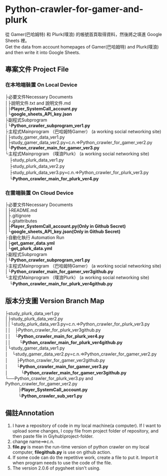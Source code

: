 # Python-crawler-for-gamer-and-plurk
從 Gamer(巴哈姆特) 和 Plurk(噗浪) 的帳號首頁取得資料，然後將之填進 Google Sheets 裡。  
Get the data from account homepages of Gamer(巴哈姆特) and Plurk(噗浪) and then write it into Google Sheets.   
## 專案文件 Project File

### 在本地端裝置 On Local Device
├必要文件Necessary Documents  
│├說明文件.txt and 說明文件.md  
│├**Player_SystemCall_account.py**  
│└**google_sheets_API_key.json**  
├副程式Subprogram  
│└**Python_crawler_subprogram_ver1.py**  
├主程式Mainprogram （巴哈姆特Gamer） (a working social networking site)  
│├study_gamer_data_ver1.py  
│├study_gamer_data_ver2.py=c.n.=>Python_crawler_for_gamer_ver2.py  
│└**Python_crawler_main_for_gamer_ver3.py**  
└主程式Mainprogram （噗浪Plurk） (a working social networking site)  
　├study_plurk_data_ver1.py  
　├study_plurk_data_ver2.py  
　├study_plurk_data_ver3.py=c.n.=>Python_crawler_for_plurk_ver3.py  
　└**Python_crawler_main_for_plurk_ver4.py**  
### 在雲端裝置 On Cloud Device
├必要文件Necessary Documents  
│├README.md  
│├.gitignore  
│├.gitattributes  
│├**Player_SystemCall_account.py(Only in Github Secret)**  
│└**google_sheets_API_key.json(Only in Github Secret)**  
├自動化執行 Automation Run  
│├**get_gamer_data.yml**  
│└**get_plurk_data.yml**  
├副程式Subprogram  
│└**Python_crawler_subprogram_ver1.py**  
├主程式Mainprogram （巴哈姆特Gamer） (a working social networking site)  
│└**Python_crawler_main_for_gamer_ver3github.py**   
└主程式Mainprogram （噗浪Plurk） (a working social networking site)  
　└**Python_crawler_main_for_plurk_ver4github.py**  
## 版本分支圖 Version Branch Map

├study_plurk_data_ver1.py  
│├study_plurk_data_ver2.py  
││└study_plurk_data_ver3.py=c.n.=>Python_crawler_for_plurk_ver3.py  
││　├Python_crawler_for_plurk_ver3github.py  
││　└**Python_crawler_main_for_plurk_ver4.py**  
││　　└**Python_crawler_main_for_plurk_ver4github.py**  
│└study_gamer_data_ver1.py  
│　└study_gamer_data_ver2.py=c.n.=>Python_crawler_for_gamer_ver2.py  
│　　├Python_crawler_for_gamer_ver2github.py  
│　　└**Python_crawler_main_for_gamer_ver3.py**  
│　　　└**Python_crawler_main_for_gamer_ver3github.py**  
└──Python_crawler_for_plurk_ver3.py and Python_crawler_for_gamer_ver2.py  
 　　　├**Player_SystemCall_account.py**  
 　　　└**Python_crawler_sub_ver1.py**  
## 備註Annotation
 1. I have a repository of code in my local machine(a computer). If I want to upload some changes, I copy file from project folder of repository, and then paste file in Giyhub\project-folder.   
 2. change name==>c.n.   
 3. **file.py** is mean the run-time version of python crawler on my local computer, **filegithub.py** is use on github action.   
 4. If some code can do the repetitive work, create a file to put it. Import it when program needs to use the code of the file.   
 5. The version 2.0.6 of pygsheet sisn't using.   